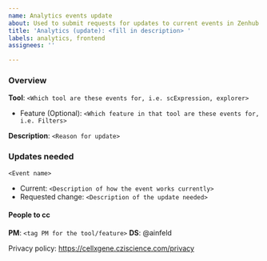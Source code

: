 ```yaml
---
name: Analytics events update
about: Used to submit requests for updates to current events in Zenhub
title: 'Analytics (update): <fill in description> '
labels: analytics, frontend
assignees: ''

---
```


### Overview
**Tool**: `<Which tool are these events for, i.e. scExpression, explorer>`
- Feature (Optional): `<Which feature in that tool are these events for, i.e. Filters>`

**Description**: `<Reason for update>`

### Updates needed
`<Event name>`
- Current: `<Description of how the event works currently>`
- Requested change: `<Description of the update needed>`

#### People to cc
**PM**: `<tag PM for the tool/feature>`
**DS**: @ainfeld 

Privacy policy: https://cellxgene.cziscience.com/privacy
